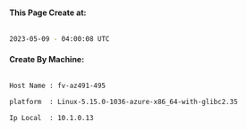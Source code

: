 
   
#### This Page Create at:

```bash

2023-05-09 - 04:00:08 UTC

```

#### Create By Machine:

```bash

Host Name : fv-az491-495

platform  : Linux-5.15.0-1036-azure-x86_64-with-glibc2.35

Ip Local  : 10.1.0.13

```


